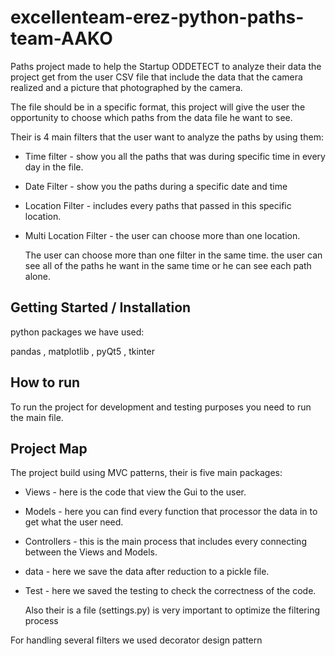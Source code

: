 # excellenteam-erez-python-paths-team-AAKO

Paths project made to help the Startup ODDETECT to analyze 
their data the project get from the user CSV file that include 
the data that the camera realized
and a picture that photographed by the camera.

The file should be in a specific format, this project will give the user 
the opportunity to choose which paths from the data file he want to see.

Their is 4 main filters that the user want to analyze the paths by using them:
* Time filter - show you all the paths that was during specific time in every day in the file.
* Date Filter - show you the paths during a specific date and time
* Location Filter - includes every paths that passed in this specific location.
* Multi Location Filter - the user can choose more than one location.

    The user can choose more than one filter in the same time.
    the user can see all of the paths he want in the same time or he can see each path alone.  

## Getting Started / Installation

python packages we have used:

pandas , matplotlib , pyQt5 , tkinter

## How to run

To run the project for development and testing purposes
 you need to run the main file. 

## Project Map

The project build using MVC patterns, their is five main packages:
* Views - here is the code that view the Gui to the user.
* Models - here you can find every function that processor 
the data in to get what the user need.
* Controllers - this is the main process that includes every 
connecting between the Views and Models.
* data - here we save the data after reduction to a pickle file.
* Test - here we saved the testing to check the correctness of the code.

    Also their is a file (settings.py) is very important to optimize the filtering process
 
 For handling several filters we used decorator design pattern
